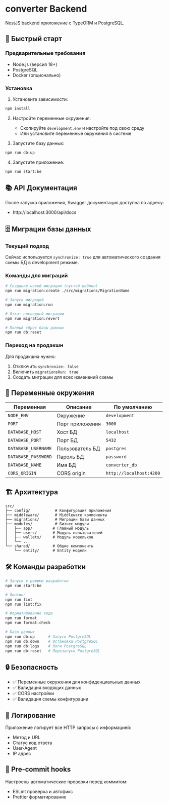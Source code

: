 # converter Backend

NestJS backend приложение с TypeORM и PostgreSQL.

## 🚀 Быстрый старт

### Предварительные требования

- Node.js (версия 18+)
- PostgreSQL
- Docker (опционально)

### Установка

1. Установите зависимости:

```bash
npm install
```

2. Настройте переменные окружения:

   - Скопируйте `development.env` и настройте под свою среду
   - Или установите переменные окружения в системе

3. Запустите базу данных:

```bash
npm run db:up
```

4. Запустите приложение:

```bash
npm run start:be
```

## 📚 API Документация

После запуска приложения, Swagger документация доступна по адресу:

- http://localhost:3000/api/docs

## 🗄️ Миграции базы данных

### Текущий подход

Сейчас используется `synchronize: true` для автоматического создания схемы БД в development режиме.

### Команды для миграций

```bash
# Создание новой миграции (пустой шаблон)
npm run migration:create ./src/migrations/MigrationName

# Запуск миграций
npm run migration:run

# Откат последней миграции
npm run migration:revert

# Полный сброс базы данных
npm run db:reset
```

### Переход на продакшн

Для продакшна нужно:

1. Отключить `synchronize: false`
2. Включить `migrationsRun: true`
3. Создать миграции для всех изменений схемы

## 🔧 Переменные окружения

| Переменная          | Описание        | По умолчанию            |
| ------------------- | --------------- | ----------------------- |
| `NODE_ENV`          | Окружение       | `development`           |
| `PORT`              | Порт приложения | `3000`                  |
| `DATABASE_HOST`     | Хост БД         | `localhost`             |
| `DATABASE_PORT`     | Порт БД         | `5432`                  |
| `DATABASE_USERNAME` | Пользователь БД | `postgres`              |
| `DATABASE_PASSWORD` | Пароль БД       | `password`              |
| `DATABASE_NAME`     | Имя БД          | `converter_db`              |
| `CORS_ORIGIN`       | CORS origin     | `http://localhost:4200` |

## 🏗️ Архитектура

```
src/
├── config/           # Конфигурация приложения
├── middleware/       # Middleware компоненты
├── migrations/       # Миграции базы данных
├── modules/          # Бизнес модули
│   ├── app/         # Главный модуль
│   ├── users/       # Модуль пользователей
│   ├── wallets/     # Модуль кошельков
│   └── ...
└── shared/          # Общие компоненты
    └── entity/      # Entity модели
```

## 🛠️ Команды разработки

```bash
# Запуск в режиме разработки
npm run start:be

# Линтинг
npm run lint
npm run lint:fix

# Форматирование кода
npm run format
npm run format:check

# База данных
npm run db:up      # Запуск PostgreSQL
npm run db:down    # Остановка PostgreSQL
npm run db:logs    # Логи PostgreSQL
npm run db:reset   # Перезапуск PostgreSQL
```

## 🔒 Безопасность

- ✅ Переменные окружения для конфиденциальных данных
- ✅ Валидация входящих данных
- ✅ CORS настройки
- ✅ Валидация схемы конфигурации

## 📝 Логирование

Приложение логирует все HTTP запросы с информацией:

- Метод и URL
- Статус код ответа
- User-Agent
- IP адрес

## 🎯 Pre-commit hooks

Настроены автоматические проверки перед коммитом:

- ESLint проверка и автофикс
- Prettier форматирование
